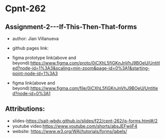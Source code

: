 # Cpnt-262
## Assignment-2---If-This-Then-That-forms

- author: Jian Villanueva
- github pages link: 

- figma prototype link(above and beyond):https://www.figma.com/proto/0iCXhL5fiGKnJnVhJ9BOeU/Untitled?node-id=1%3A3&scaling=min-zoom&page-id=0%3A1&starting-point-node-id=1%3A3
- figma link(above and beyond):https://www.figma.com/file/0iCXhL5fiGKnJnVhJ9BOeU/Untitled?node-id=0%3A1

## Attributions:
- slides-https://sait-wbdv.github.io/slides/f22/cpnt-262/js-forms.html#/2
- youtube video:https://www.youtube.com/shorts/absJEFwiiF4
- website: https://www.w3.org/WAI/tutorials/forms/labels/
